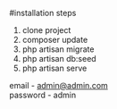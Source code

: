 #installation steps

1) clone project
2) composer update
3) php artisan migrate 
4) php artisan db:seed
5) php artisan serve

email - admin@admin.com  
password - admin
